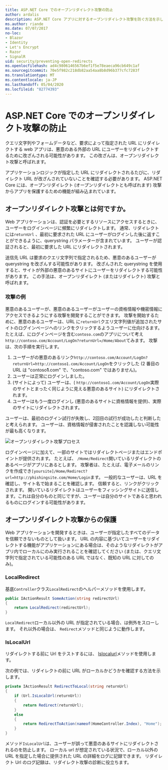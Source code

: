 ```yaml
---
title: ASP.NET Core でのオープンリダイレクト攻撃の防止
author: ardalis
description: ASP.NET Core アプリに対するオープンリダイレクト攻撃を防ぐ方法を示します。
ms.author: riande
ms.date: 07/07/2017
no-loc:
- Blazor
- Identity
- Let's Encrypt
- Razor
- SignalR
uid: security/preventing-open-redirects
ms.openlocfilehash: ad4c9806146567b6ef1f5e78eaeca96cb649c1af
ms.sourcegitcommit: 70e5f982c218db82aa54aa8b8d96b377cfc7283f
ms.translationtype: MT
ms.contentlocale: ja-JP
ms.lasthandoff: 05/04/2020
ms.locfileid: "82774393"
---
```

# <a name="prevent-open-redirect-attacks-in-aspnet-core"></a>ASP.NET Core でのオープンリダイレクト攻撃の防止

クエリ文字列やフォームデータなど、要求によって指定された URL にリダイレクトする web アプリは、悪意のある外部の URL にユーザーをリダイレクトするために改ざんされる可能性があります。 この改ざんは、オープンリダイレクト攻撃と呼ばれます。

アプリケーションロジックが指定した URL にリダイレクトされるたびに、リダイレクト URL が改ざんされていないことを確認する必要があります。 ASP.NET Core には、オープンリダイレクト (オープンリダイレクトとも呼ばれます) 攻撃からアプリを保護するための機能が組み込まれています。

## <a name="what-is-an-open-redirect-attack"></a>オープンリダイレクト攻撃とは何ですか。

Web アプリケーションは、認証を必要とするリソースにアクセスするときに、ユーザーをログインページに頻繁にリダイレクトします。 通常、リダイレクトには`returnUrl` 、最初に要求された URL にユーザーがログインした後に返すことができるように、querystring パラメーターが含まれています。 ユーザーが認証されると、最初に要求した URL にリダイレクトされます。

送信先 URL は要求のクエリ文字列で指定されるため、悪意のあるユーザーが querystring を改ざんする可能性があります。 改ざんされた querystring を使用すると、サイトが外部の悪意のあるサイトにユーザーをリダイレクトする可能性があります。 この手法は、オープンリダイレクト (またはリダイレクト) 攻撃と呼ばれます。

### <a name="an-example-attack"></a>攻撃の例

悪意のあるユーザーが、悪意のあるユーザーがユーザーの資格情報や機密情報にアクセスできるようにする攻撃を開発することができます。 攻撃を開始するために、悪意のあるユーザーは、URL に`returnUrl`クエリ文字列値が追加されたサイトのログインページへのリンクをクリックするようユーザーに仕向けるます。 たとえば、にログインページを含む`contoso.com`のアプリについて考え`http://contoso.com/Account/LogOn?returnUrl=/Home/About`てみます。 攻撃は、次の手順を実行します。

1. ユーザーがの悪意のあるリンク`http://contoso.com/Account/LogOn?returnUrl=http://contoso1.com/Account/LogOn`をクリックした (2 番目の URL は "contoso**1**.com" で、"contoso.com" ではありません)。
2. ユーザーは正常にログインしました。
3. (サイトによって) ユーザーは、( `http://contoso1.com/Account/LogOn`実際のサイトとまったく同じように見える悪意のあるサイト) にリダイレクトされます。
4. ユーザーはもう一度ログインし (悪意のあるサイトに資格情報を提供)、実際のサイトにリダイレクトされます。

ユーザーは、最初のログイン試行が失敗し、2回目の試行が成功したと判断したと考えられます。 ユーザーは、資格情報が侵害されたことを認識しない可能性が最も高くなります。

![オープンリダイレクト攻撃プロセス](preventing-open-redirects/_static/open-redirection-attack-process.png)

ログインページに加えて、一部のサイトではリダイレクトページまたはエンドポイントが提供されます。 たとえば、 `/Home/Redirect`開いているリダイレクトのあるページがアプリにあるとします。 攻撃者は、たとえば、電子メールのリンクを作成でき`[yoursite]/Home/Redirect?url=http://phishingsite.com/Home/Login`ます。 一般的なユーザーは、URL を確認し、サイト名で始まることを確認します。 信頼すると、リンクがクリックされます。 開いているリダイレクトはユーザーをフィッシングサイトに送信します。これは自分のものと同じですが、ユーザーは自分のサイトであると思われるものにログインする可能性があります。

## <a name="protecting-against-open-redirect-attacks"></a>オープンリダイレクト攻撃からの保護

Web アプリケーションを開発するときは、ユーザーが指定したすべてのデータを信頼できないものとして扱います。 URL の内容に基づいてユーザーをリダイレクトする機能がアプリケーションにある場合は、そのようなリダイレクトがアプリ内でローカルにのみ実行されることを確認してください (または、クエリ文字列で指定されている可能性のある URL ではなく、既知の URL に対してのみ)。

### <a name="localredirect"></a>LocalRedirect

基底`Controller`クラス`LocalRedirect`のヘルパーメソッドを使用します。

```csharp
public IActionResult SomeAction(string redirectUrl)
{
    return LocalRedirect(redirectUrl);
}
```

`LocalRedirect`ローカル以外の URL が指定されている場合、は例外をスローします。 それ以外の場合は、 `Redirect`メソッドと同じように動作します。

### <a name="islocalurl"></a>IsLocalUrl

リダイレクトする前に Url をテストするには、 [Islocalurl](/dotnet/api/Microsoft.AspNetCore.Mvc.IUrlHelper.islocalurl#Microsoft_AspNetCore_Mvc_IUrlHelper_IsLocalUrl_System_String_)メソッドを使用します。

次の例では、リダイレクトの前に URL がローカルかどうかを確認する方法を示します。

```csharp
private IActionResult RedirectToLocal(string returnUrl)
{
    if (Url.IsLocalUrl(returnUrl))
    {
        return Redirect(returnUrl);
    }
    else
    {
        return RedirectToAction(nameof(HomeController.Index), "Home");
    }
}
```

メソッド`IsLocalUrl`は、ユーザーが誤って悪意のあるサイトにリダイレクトされるのを防止します。 ローカル url が想定されている状況で、ローカル以外の URL を指定した場合に提供された URL の詳細をログに記録できます。 リダイレクト Url のログ記録は、リダイレクト攻撃の診断に役立ちます。
